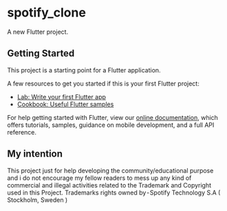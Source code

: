# spotify_clone

A new Flutter project.

## Getting Started

This project is a starting point for a Flutter application.

A few resources to get you started if this is your first Flutter project:

- [Lab: Write your first Flutter app](https://flutter.dev/docs/get-started/codelab)
- [Cookbook: Useful Flutter samples](https://flutter.dev/docs/cookbook)

For help getting started with Flutter, view our
[online documentation](https://flutter.dev/docs), which offers tutorials,
samples, guidance on mobile development, and a full API reference.

## My intention
This project just for help developing the community/educational purpose and i do not encourage my fellow readers to mess up any kind of commercial and illegal activities related to the Trademark and Copyright used in this Project.
Trademarks rights owned by - Spotify Technology S.A ( Stockholm, Sweden )
